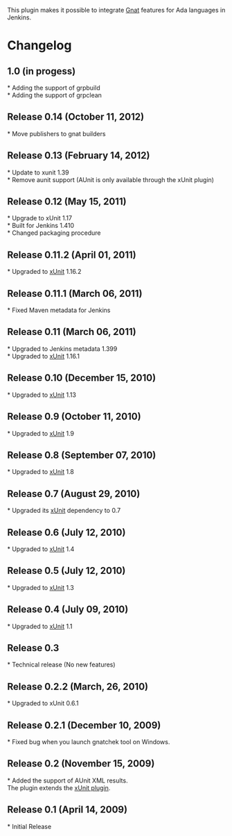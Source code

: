 
This plugin makes it possible to integrate
[Gnat](http://www.adacore.com/home/products/gnatpro/toolsuite/tool_partners/)
features for Ada languages in Jenkins.  
  

# Changelog

## 1.0 (in progess)

\* Adding the support of grpbuild  
\* Adding the support of grpclean

## Release 0.14 (October 11, 2012)

\* Move publishers to gnat builders

## Release 0.13 (February 14, 2012)

\* Update to xunit 1.39  
\* Remove aunit support (AUnit is only available through the xUnit
plugin)

## Release 0.12 (May 15, 2011)

\* Upgrade to xUnit 1.17  
\* Built for Jenkins 1.410  
\* Changed packaging procedure

## Release 0.11.2 (April 01, 2011)

\* Upgraded to
[xUnit](https://wiki.jenkins.io/display/JENKINS/xUnit+Plugin) 1.16.2

## Release 0.11.1 (March 06, 2011)

\* Fixed Maven metadata for Jenkins

## Release 0.11 (March 06, 2011)

\* Upgraded to Jenkins metadata 1.399  
\* Upgraded to
[xUnit](https://wiki.jenkins.io/display/JENKINS/xUnit+Plugin) 1.16.1

## Release 0.10 (December 15, 2010)

\* Upgraded to
[xUnit](https://wiki.jenkins.io/display/JENKINS/xUnit+Plugin) 1.13

## Release 0.9 (October 11, 2010)

\* Upgraded to
[xUnit](https://wiki.jenkins.io/display/JENKINS/xUnit+Plugin) 1.9

## Release 0.8 (September 07, 2010)

\* Upgraded to
[xUnit](https://wiki.jenkins.io/display/JENKINS/xUnit+Plugin) 1.8

## Release 0.7 (August 29, 2010)

\* Upgraded its
[xUnit](https://wiki.jenkins.io/display/JENKINS/xUnit+Plugin) dependency
to 0.7

## Release 0.6 (July 12, 2010)

\* Upgraded to
[xUnit](https://wiki.jenkins.io/display/JENKINS/xUnit+Plugin) 1.4

## Release 0.5 (July 12, 2010)

\* Upgraded to
[xUnit](https://wiki.jenkins.io/display/JENKINS/xUnit+Plugin) 1.3

## Release 0.4 (July 09, 2010)

\* Upgraded to
[xUnit](https://wiki.jenkins.io/display/JENKINS/xUnit+Plugin) 1.1

## Release 0.3

\* Technical release (No new features)

## Release 0.2.2 (March, 26, 2010)

\* Upgraded to xUnit 0.6.1

## Release 0.2.1 (December 10, 2009)

\* Fixed bug when you launch gnatchek tool on Windows.

## Release 0.2 (November 15, 2009)

\* Added the support of AUnit XML results.  
The plugin extends the [xUnit
plugin](https://wiki.jenkins.io/display/JENKINS/xUnit+Plugin).

## Release 0.1 (April 14, 2009)

\* Initial Release
